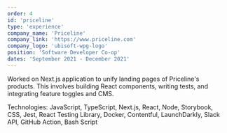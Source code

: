 ```yaml
---
order: 4
id: 'priceline'
type: 'experience'
company_name: 'Priceline'
company_link: 'https://www.priceline.com'
company_logo: 'ubisoft-wpg-logo'
position: 'Software Developer Co-op'
dates: 'September 2021 - December 2021'
---
```


Worked on Next.js application to unify landing pages of Priceline's products. This involves building React components, writing tests, and integrating feature toggles and CMS.

Technologies: JavaScript, TypeScript, Next.js, React, Node, Storybook, CSS, Jest, React Testing Library, Docker, Contentful, LaunchDarkly, Slack API, GitHub Action, Bash Script